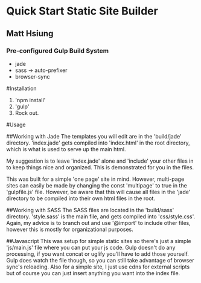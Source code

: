# Quick Start Static Site Builder
## Matt Hsiung
### Pre-configured Gulp Build System
<ul>
	<li>jade</li>
	<li>sass -> auto-prefixer</li>
	<li>browser-sync</li>
</ul>

#Installation

1. 'npm install'
2. 'gulp'
3. Rock out.

#Usage

##Working with Jade
The templates you will edit are in the 'build/jade' directory. 'index.jade' gets compiled into 'index.html' in the root directory, which is what is used to serve up the main html. 

My suggestion is to leave 'index.jade' alone and 'include' your other files in to keep things nice and organized. This is demonstrated for you in the files.

This was built for a simple 'one page' site in mind. However, multi-page sites can easily be made by changing the const 'multipage' to true in the 'gulpfile.js' file. 
However, be aware that this will cause all files in the 'jade' directory to be compiled into their own html files in the root. 

##Working with SASS
The SASS files are located in the 'build/sass' directory. 
'style.sass' is the main file, and gets compiled into 'css/style.css'. Again, my advice is to branch out and use '@import' to include other files, however this is mostly for organizational purposes. 

##Javascript
This was setup for simple static sites so there's just a simple 'js/main.js' file where you can put your js code. Gulp doesn't do any processing, if you want concat or uglify you'll have to add those yourself. Gulp does watch the file though, so you can still take advantage of browser sync's reloading. 
Also for a simple site, I just use cdns for external scripts but of course you can just insert anything you want into the index file.   